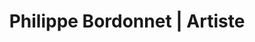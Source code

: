 ---
layout: layout.11ty.js
title: Philippe Bordonnet | Artiste
description: >-
  Inspiré, **Philippe Bordonnet** semble imposer couleurs et mouvements
  pour s'immerser sans contraintes, avec l'énergie d'une vie
  et l'étourdissement parfois extravagant d'émotions spontanées !
sections:

  - type: "landing"
    content:
      id:
      background: "/bg.jpg"
      title: PHILIPPE BORDONNET
      subTitle: Philippe Bordonnet | Artiste
      button:
        - text: EXPOSITION
          href: "/fr-FR/index.html#expo"
        - text: OEUVRES
          href: "/fr-FR/artwork"

  - type: "header"
    content:
      id:
      logo: "/logo.png"

  - type: "simpleText"
    content:
      id:
      text: | 
        # PHILIPPE BORDONNET, ARTISTE  

        Inspiré, **Philippe Bordonnet** semble imposer couleurs et mouvements
        pour s'immerser sans contraintes, avec l'énergie d'une vie
        et l'étourdissement parfois extravagant d'émotions spontanées !
        
        **SON EXPRESSION RESTE CELLE D'UNE ABSTRACTION FIGURATIVE**

  - type: "textAndImage"
    content:
      id: expo
      imageWidth: 55
      banner: EXPOSITION(S)
      image: "/expo.jpg"
      text: | 
        ## Quand ? Où ?  
        ### • Kunst Unter Uns Gallerie  
        Basler Strasse 27  
        79540 Lörrach (Allemagne)  
        [+33 612 56 73 15](tel:0033612567315)  
        [kunst@kunst-unter-uns.de](mailto:kunst@kunst-unter-uns.de)  

        ### • PcaGalleryArt || Artistic Agency-Gallery  
        [pcagalleryart.com](https://pcagalleryart.com)  
        [+34 655 94 52 46](tel:0034655945246)  
        [pcagalleryart@gmail.com](mailto:pcagalleryart@gmail.com)  

        ### • B.Arte Galeria  
        Exposition Individuelle  
        Alicante (Spain)  
        Septembre 2-30, 2022  

        ### • Jean-Luc Moreau Galerie  
        Exposition  Collective  
        Lille (France)  
        [+33 610 16 74 16](tel:0033610167416)  
        [contact@galeriejlmoreau.fr](mailto:contact@galeriejlmoreau.fr)  
        A partir d'Avril 1, 2022  

  - type: "simpleText"
    content:
      id:
      text: | 
        # PHILIPPE BORDONNET  

        Inspiré, **Philippe Bordonnet** semble imposer couleurs et mouvements pour s'immerser sans contraintes, avec l'énergie d'une vie et l'envolée parfois extravagante d'émotions spontanées !  
        
        **SON EXPRESSION EST CELLE D'UNE ABSTRACTION FIGURATIVE**  
        
        Les vérités qu'il exprime semblent encadrer ses "gestes" et offrir une poésie contemporaine qui nous permet quelques lapsus jubilatoires.  
        
        Cet homme aime la vie, et sait l'explorer et la comprendre. Sans doute là sont ses inspirations, ses fulgurances.  
        La nature, les gens, leurs attitudes... C'est ainsi, sans retenue, qu'il tend la main vers sa destination et nous présente une « scène d'introduction » qui sera pour nous, spectateurs, un formidable et évident voyage d'émotions et d'émotions....  
        
        **Né en 1973 à Ingwiller (Alsace-France) / Galeriste/Artiste/ Inspirations, Gerhard Richter et Franz Kline**  

  - type: "footer"
    content:
      id: footer
---
